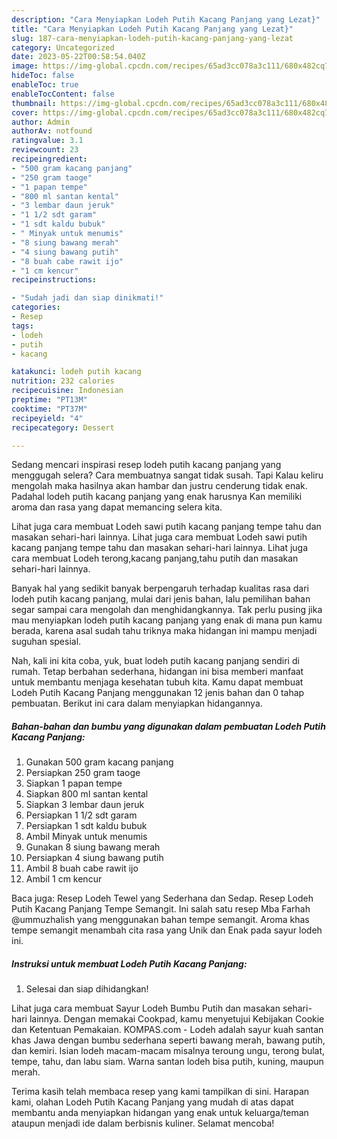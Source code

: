 ```yaml
---
description: "Cara Menyiapkan Lodeh Putih Kacang Panjang yang Lezat}"
title: "Cara Menyiapkan Lodeh Putih Kacang Panjang yang Lezat}"
slug: 187-cara-menyiapkan-lodeh-putih-kacang-panjang-yang-lezat
category: Uncategorized
date: 2023-05-22T00:58:54.040Z
image: https://img-global.cpcdn.com/recipes/65ad3cc078a3c111/680x482cq70/lodeh-putih-kacang-panjang-foto-resep-utama.jpg
hideToc: false
enableToc: true
enableTocContent: false
thumbnail: https://img-global.cpcdn.com/recipes/65ad3cc078a3c111/680x482cq70/lodeh-putih-kacang-panjang-foto-resep-utama.jpg
cover: https://img-global.cpcdn.com/recipes/65ad3cc078a3c111/680x482cq70/lodeh-putih-kacang-panjang-foto-resep-utama.jpg
author: Admin
authorAv: notfound
ratingvalue: 3.1
reviewcount: 23
recipeingredient:
- "500 gram kacang panjang"
- "250 gram taoge"
- "1 papan tempe"
- "800 ml santan kental"
- "3 lembar daun jeruk"
- "1 1/2 sdt garam"
- "1 sdt kaldu bubuk"
- " Minyak untuk menumis"
- "8 siung bawang merah"
- "4 siung bawang putih"
- "8 buah cabe rawit ijo"
- "1 cm kencur"
recipeinstructions:

- "Sudah jadi dan siap dinikmati!"
categories:
- Resep
tags:
- lodeh
- putih
- kacang

katakunci: lodeh putih kacang 
nutrition: 232 calories
recipecuisine: Indonesian
preptime: "PT13M"
cooktime: "PT37M"
recipeyield: "4"
recipecategory: Dessert

---
```



Sedang mencari inspirasi resep lodeh putih kacang panjang yang menggugah selera? Cara membuatnya sangat tidak susah. Tapi Kalau keliru mengolah maka hasilnya akan hambar dan justru cenderung tidak enak. Padahal lodeh putih kacang panjang yang enak harusnya Kan memiliki aroma dan rasa yang dapat memancing selera kita.


Lihat juga cara membuat Lodeh sawi putih kacang panjang tempe tahu dan masakan sehari-hari lainnya. Lihat juga cara membuat Lodeh sawi putih kacang panjang tempe tahu dan masakan sehari-hari lainnya. Lihat juga cara membuat Lodeh terong,kacang panjang,tahu putih dan masakan sehari-hari lainnya.

Banyak hal yang sedikit banyak berpengaruh terhadap kualitas rasa dari lodeh putih kacang panjang, mulai dari jenis bahan, lalu pemilihan bahan segar sampai cara mengolah dan menghidangkannya. Tak perlu pusing jika mau menyiapkan lodeh putih kacang panjang yang enak di mana pun kamu berada, karena asal sudah tahu triknya maka hidangan ini mampu menjadi suguhan spesial.


Nah, kali ini kita coba, yuk, buat lodeh putih kacang panjang sendiri di rumah. Tetap berbahan sederhana, hidangan ini bisa memberi manfaat untuk membantu menjaga kesehatan tubuh kita. Kamu dapat membuat Lodeh Putih Kacang Panjang menggunakan 12 jenis bahan dan 0 tahap pembuatan. Berikut ini cara dalam menyiapkan hidangannya.

<!--inarticleads1-->

##### Bahan-bahan dan bumbu yang digunakan dalam pembuatan Lodeh Putih Kacang Panjang:

1. Gunakan 500 gram kacang panjang
1. Persiapkan 250 gram taoge
1. Siapkan 1 papan tempe
1. Siapkan 800 ml santan kental
1. Siapkan 3 lembar daun jeruk
1. Persiapkan 1 1/2 sdt garam
1. Persiapkan 1 sdt kaldu bubuk
1. Ambil  Minyak untuk menumis
1. Gunakan 8 siung bawang merah
1. Persiapkan 4 siung bawang putih
1. Ambil 8 buah cabe rawit ijo
1. Ambil 1 cm kencur


Baca juga: Resep Lodeh Tewel yang Sederhana dan Sedap. Resep Lodeh Putih Kacang Panjang Tempe Semangit. Ini salah satu resep Mba Farhah @ummuzhalish yang menggunakan bahan tempe semangit. Aroma khas tempe semangit menambah cita rasa yang Unik dan Enak pada sayur lodeh ini. 

<!--inarticleads2-->

##### Instruksi untuk membuat Lodeh Putih Kacang Panjang:


1. Selesai dan siap dihidangkan!

Lihat juga cara membuat Sayur Lodeh Bumbu Putih dan masakan sehari-hari lainnya. Dengan memakai Cookpad, kamu menyetujui Kebijakan Cookie dan Ketentuan Pemakaian. KOMPAS.com - Lodeh adalah sayur kuah santan khas Jawa dengan bumbu sederhana seperti bawang merah, bawang putih, dan kemiri. Isian lodeh macam-macam misalnya teroung ungu, terong bulat, tempe, tahu, dan labu siam. Warna santan lodeh bisa putih, kuning, maupun merah. 

Terima kasih telah membaca resep yang kami tampilkan di sini. Harapan kami, olahan Lodeh Putih Kacang Panjang yang mudah di atas dapat membantu anda menyiapkan hidangan yang enak untuk keluarga/teman ataupun menjadi ide dalam berbisnis kuliner. Selamat mencoba!
